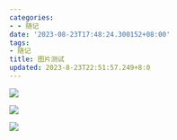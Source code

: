 ```yaml
---
categories:
- - 随记
date: '2023-08-23T17:48:24.300152+08:00'
tags:
- 随记
title: 图片测试
updated: 2023-8-23T22:51:57.249+8:0
---
```

![](https://cdn.jsdelivr.net/gh/YuKung/image-host@main/img/202308231743526.png)

![](https://cdn.staticaly.com/gh/YuKung/image-host@main/img/202308212340864.png)

![](https://cdn.jsdelivr.net/gh/YuKung/image-host@main/img/202308231750684.png)
